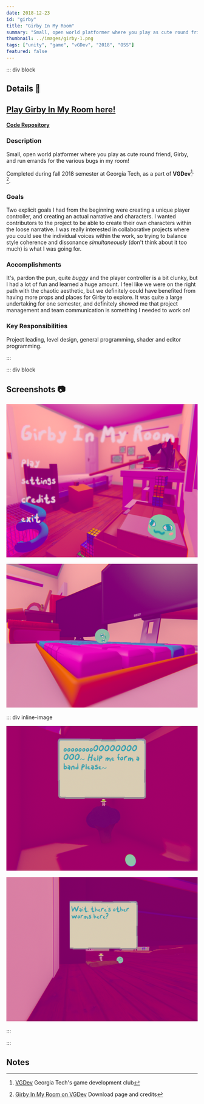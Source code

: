```yaml
---
date: 2018-12-23
id: "girby"
title: "Girby In My Room"
summary: "Small, open world platformer where you play as cute round friend, Girby :)"
thumbnail: ../images/girby-1.png
tags: ["unity", "game", "vGDev", "2018", "OSS"]
featured: false
---
```


::: div block
## Details 📝

## [Play Girby In My Room here!](http://vgdev.com/game/girby-in-my-room)
#### [Code Repository](https://github.com/rhiannanberry/GirbyInMyRoom)

### Description

Small, open world platformer where you play as cute round friend, Girby, and run errands for the various bugs in my room! 

Completed during fall 2018 semester at Georgia Tech, as a part of __VGDev__[^vgdev]<sup>, </sup>[^project].

### Goals

Two explicit goals I had from the beginning were creating a unique player controller, and creating an actual narrative and characters. I wanted contributors to the project to be able to create their own characters within the loose narrative. I was really interested in collaborative projects where you could see the individual voices within the work, so trying to balance style coherence and dissonance *simultaneously* (don't think about it too much) is what I was going for.

### Accomplishments

It's, pardon the pun, quite *buggy* and the player controller is a bit clunky, but I had a lot of fun and learned a huge amount. I feel like we were on the right path with the chaotic aesthetic, but we definitely could have benefited from having more props and places for Girby to explore. It was quite a large undertaking for one semester, and definitely showed me that project management and team communication is something I needed to work on!

### Key Responsibilities

Project leading, level design, general programming, shader and editor programming.

:::

::: div block
## Screenshots 📷

![](../images/girby-1.png)

![](../images/girby-2.png)


::: div inline-image

![](../images/girby-3.png)

![](../images/girby-4.png)

:::

:::

## Notes
[^vgdev]: [VGDev](http://vgdev.com) Georgia Tech's game development club
[^project]: [Girby In My Room on VGDev](http://vgdev.gtorg.gatech.edu/game/girby-in-my-room) Download page and credits